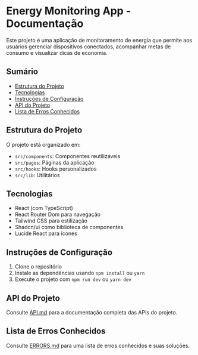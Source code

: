 
# Energy Monitoring App - Documentação

Este projeto é uma aplicação de monitoramento de energia que permite aos usuários gerenciar dispositivos conectados, acompanhar metas de consumo e visualizar dicas de economia.

## Sumário

- [Estrutura do Projeto](#estrutura-do-projeto)
- [Tecnologias](#tecnologias)
- [Instruções de Configuração](#instruções-de-configuração)
- [API do Projeto](#api-do-projeto)
- [Lista de Erros Conhecidos](#lista-de-erros-conhecidos)

## Estrutura do Projeto

O projeto está organizado em:

- `src/components`: Componentes reutilizáveis
- `src/pages`: Páginas da aplicação
- `src/hooks`: Hooks personalizados
- `src/lib`: Utilitários

## Tecnologias

- React (com TypeScript)
- React Router Dom para navegação
- Tailwind CSS para estilização
- Shadcn/ui como biblioteca de componentes
- Lucide React para ícones

## Instruções de Configuração

1. Clone o repositório
2. Instale as dependências usando `npm install` ou `yarn`
3. Execute o projeto com `npm run dev` ou `yarn dev`

## API do Projeto

Consulte [API.md](API.md) para a documentação completa das APIs do projeto.

## Lista de Erros Conhecidos

Consulte [ERRORS.md](ERRORS.md) para uma lista de erros conhecidos e suas soluções.
